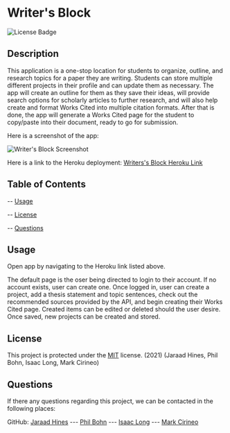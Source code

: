 # Writer's Block

![License Badge](https://img.shields.io/badge/license-MIT-blue)

## Description

This application is a one-stop location for students to organize, outline, and research topics for a paper they are writing. Students can store multiple different projects in their profile and can update them as necessary. The app will create an outline for them as they save their ideas, will provide search options for scholarly articles to further research, and will also help create and format Works Cited into multiple citation formats. After that is done, the app will generate a Works Cited page for the student to copy/paste into their document, ready to go for submission.

Here is a screenshot of the app:

![Writer's Block Screenshot]()

Here is a link to the Heroku deployment: [Writers's Block Heroku Link]()

## Table of Contents

-- [Usage](#usage)

-- [License](#license)

-- [Questions](#questions)

## Usage

Open app by navigating to the Heroku link listed above.

The default page is the oser being directed to login to their account. If no account exists, user can create one. Once logged in, user can create a project, add a thesis statement and topic sentences, check out the recommended sources provided by the API, and begin creating their Works Cited page. Created items can be edited or deleted should the user desire. Once saved, new projects can be created and stored.

## License

This project is protected under the [MIT](https://choosealicense.com/licenses/mit/) license. (2021) (Jaraad Hines, Phil Bohn, Isaac Long, Mark Cirineo)

## Questions

If there any questions regarding this project, we can be contacted in the following places:

GitHub: [Jaraad Hines](https://github.com/jhines19) --- [Phil Bohn](https://github.com/lamperouge1218) --- [Isaac Long](https://github.com/isaaclong26) --- [Mark Cirineo](https://github.com/MarkCirineo)
